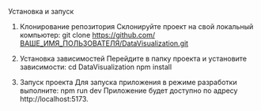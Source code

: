 Установка и запуск
1. Клонирование репозитория
Склонируйте проект на свой локальный компьютер:
git clone https://github.com/ВАШЕ_ИМЯ_ПОЛЬЗОВАТЕЛЯ/DataVisualization.git

2. Установка зависимостей
Перейдите в папку проекта и установите зависимости:
cd DataVisualization
npm install

3. Запуск проекта
Для запуска приложения в режиме разработки выполните:
npm run dev
Приложение будет доступно по адресу http://localhost:5173.